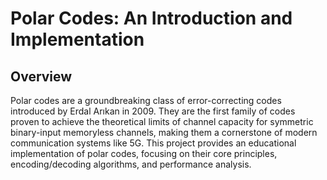# Polar Codes: An Introduction and Implementation

## Overview
Polar codes are a groundbreaking class of error-correcting codes introduced by Erdal Arıkan in 2009. They are the first family of codes proven to achieve the theoretical limits of channel capacity for symmetric binary-input memoryless channels, making them a cornerstone of modern communication systems like 5G. This project provides an educational implementation of polar codes, focusing on their core principles, encoding/decoding algorithms, and performance analysis.
